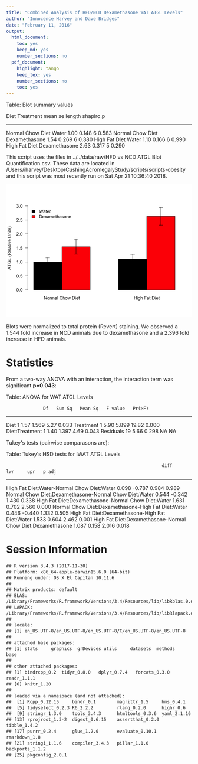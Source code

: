 ```yaml
---
title: "Combined Analysis of HFD/NCD Dexamethasone WAT ATGL Levels"
author: "Innocence Harvey and Dave Bridges"
date: "February 11, 2016"
output:
  html_document:
    toc: yes
    keep_md: yes
    number_sections: no
  pdf_document:
    highlight: tango
    keep_tex: yes
    number_sections: no
    toc: yes
---
```






Table: Blot summary values

Diet               Treatment        mean      se   length   shapiro.p
-----------------  --------------  -----  ------  -------  ----------
Normal Chow Diet   Water            1.00   0.148        6       0.583
Normal Chow Diet   Dexamethasone    1.54   0.269        6       0.380
High Fat Diet      Water            1.10   0.166        6       0.990
High Fat Diet      Dexamethasone    2.63   0.317        5       0.290


This script uses the files in ../../data/raw/HFD vs NCD ATGL Blot Quantification.csv. These data are located in /Users/iharvey/Desktop/CushingAcromegalyStudy/scripts/scripts-obesity and this script was most recently run on Sat Apr 21 10:36:40 2018.

![](figures/atgl-wat-barplot-1.png)<!-- -->

Blots were normalized to total protein (Revert) staining.  We observed a 1.544 fold increase in NCD animals due to dexamethasone and a 2.396 fold increase in HFD animals.

# Statistics



From a two-way ANOVA with an interaction, the interaction term was significant **p=0.043**:


Table: ANOVA for WAT ATGL Levels

                  Df   Sum Sq   Mean Sq   F value   Pr(>F)
---------------  ---  -------  --------  --------  -------
Diet               1     1.57     1.569      5.27    0.033
Treatment          1     5.90     5.899     19.82    0.000
Diet:Treatment     1     1.40     1.397      4.69    0.043
Residuals         19     5.66     0.298        NA       NA

Tukey's tests (pairwise  comparasons are):


Table: Tukey's HSD tests for iWAT ATGL Levels

                                                               diff      lwr     upr   p adj
-----------------------------------------------------------  ------  -------  ------  ------
High Fat Diet:Water-Normal Chow Diet:Water                    0.098   -0.787   0.984   0.989
Normal Chow Diet:Dexamethasone-Normal Chow Diet:Water         0.544   -0.342   1.430   0.338
High Fat Diet:Dexamethasone-Normal Chow Diet:Water            1.631    0.702   2.560   0.000
Normal Chow Diet:Dexamethasone-High Fat Diet:Water            0.446   -0.440   1.332   0.505
High Fat Diet:Dexamethasone-High Fat Diet:Water               1.533    0.604   2.462   0.001
High Fat Diet:Dexamethasone-Normal Chow Diet:Dexamethasone    1.087    0.158   2.016   0.018

# Session Information


```
## R version 3.4.3 (2017-11-30)
## Platform: x86_64-apple-darwin15.6.0 (64-bit)
## Running under: OS X El Capitan 10.11.6
## 
## Matrix products: default
## BLAS: /Library/Frameworks/R.framework/Versions/3.4/Resources/lib/libRblas.0.dylib
## LAPACK: /Library/Frameworks/R.framework/Versions/3.4/Resources/lib/libRlapack.dylib
## 
## locale:
## [1] en_US.UTF-8/en_US.UTF-8/en_US.UTF-8/C/en_US.UTF-8/en_US.UTF-8
## 
## attached base packages:
## [1] stats     graphics  grDevices utils     datasets  methods   base     
## 
## other attached packages:
## [1] bindrcpp_0.2  tidyr_0.8.0   dplyr_0.7.4   forcats_0.3.0 readr_1.1.1  
## [6] knitr_1.20   
## 
## loaded via a namespace (and not attached):
##  [1] Rcpp_0.12.15     bindr_0.1        magrittr_1.5     hms_0.4.1       
##  [5] tidyselect_0.2.3 R6_2.2.2         rlang_0.2.0      highr_0.6       
##  [9] stringr_1.3.0    tools_3.4.3      htmltools_0.3.6  yaml_2.1.16     
## [13] rprojroot_1.3-2  digest_0.6.15    assertthat_0.2.0 tibble_1.4.2    
## [17] purrr_0.2.4      glue_1.2.0       evaluate_0.10.1  rmarkdown_1.8   
## [21] stringi_1.1.6    compiler_3.4.3   pillar_1.1.0     backports_1.1.2 
## [25] pkgconfig_2.0.1
```
